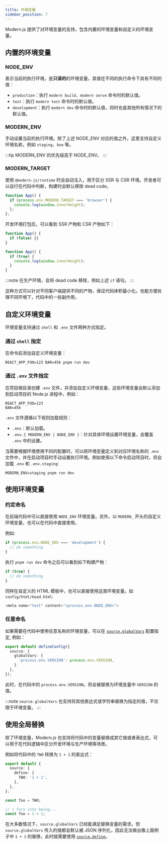 ```yaml
---
title: 环境变量
sidebar_position: 7
---
```


Modern.js 提供了对环境变量的支持，包含内置的环境变量和自定义的环境变量。

## 内置的环境变量

### NODE_ENV

表示当前的执行环境，是**只读的**的环境变量，其值在不同的执行命令下具有不同的值：

- `production`：执行 `modern build`、`modern serve` 命令时的默认值。
- `test`：执行 `modern test` 命令时的默认值。
- `development`：执行 `modern dev` 命令时的默认值，同时也是其他所有情况下的默认值。

### MODERN_ENV

手动设置当前的执行环境。除了上述 NODE_ENV 对应的值之外，这里支持自定义环境名称，例如 `staging`、`boe` 等。

:::tip
MODERN_ENV 的优先级高于 NODE_ENV。
:::

### MODERN_TARGET

使用 `@modern-js/runtime` 时会自动注入，用于区分 SSR 与 CSR 环境。开发者可以自行在代码中判断，构建时会默认移除 dead code。

```ts title="App.tsx"
function App() {
  if (process.env.MODERN_TARGET === 'browser') {
    console.log(window.innerHeight);
  };
};
```

开发环境打包后，可以看到 SSR 产物和 CSR 产物如下：

```js title="dist/bundles/main.js"
function App() {
  if (false) {}
}
```

```js title="dist/static/main.js"
function App() {
  if (true) {
    console.log(window.innerHeight);
  }
}
```

:::note
在生产环境，会将 dead code 移除，例如上述 `if` 语句。
:::

这种方式可以针对不同客户端提供不同的产物，保证代码体积最小化。也能方便处理不同环境下，代码中的一些副作用，

## 自定义环境变量

环境变量支持通过 `shell` 和 `.env` 文件两种方式指定。

### 通过 `shell` 指定

在命令前添加自定义环境变量：

```shell
REACT_APP_FOO=123 BAR=456 pnpm run dev
```

### 通过 `.env` 文件指定

在项目根目录创建 `.env` 文件，并添加自定义环境变量，这些环境变量会默认添加到启动项目的 Node.js 进程中，例如：

```env
REACT_APP_FOO=123
BAR=456
```

`.env` 文件遵循以下规则加载规则：

* `.env`：默认加载。
* `.env.{ MODERN_ENV | NODE_ENV }`：针对具体环境设置环境变量，会覆盖 `.env` 中的设置。

当需要根据环境使用不同的配置时，可以把环境变量定义到对应环境名称的 `.env` 文件中，并在启动项目时手动设置执行环境。例如使用以下命令启动项目时，将会加载 `.env` 和 `.env.staging`:

```shell
MODERN_ENV=staging pnpm run dev
```

## 使用环境变量

### 约定命名

在前端代码中可以直接使用 `NODE_ENV` 环境变量。另外，以 `MODERN_` 开头的自定义环境变量，也可以在代码中直接使用。

例如:

```js
if (process.env.NODE_ENV === 'development') {
  // do something
}
```

执行 `pnpm run dev` 命令之后可以看到如下构建产物：

```js
if (true) {
  // do something
}
```

同样在自定义的 HTML 模板中，也可以直接使用这类环境变量。如 `config/html/head.html`:

```js
<meta name="test" content="<process.env.NODE_ENV>">
```

### 任意命名

如果需要在代码中使用任意名称的环境变量，可以在 [`source.globalVars`](/docs/configure/app/source/global-vars) 配置指定, 例如：

```typescript title="modern.config.ts"
export default defineConfig({
  source: {
    globalVars: {
      'process.env.VERSION': process.env.VERSION,
    }.
  },
});
```

此时，在代码中的 `process.env.VERSION`，将会被替换为环境变量中 `VERSION` 的值。

:::note
`source.globalVars` 也支持将其他表达式或字符串替换为指定的值，不仅限于环境变量。
:::

## 使用全局替换

除了环境变量，Modern.js 也支持将代码中的变量替换成其它值或者表达式，可以用于在代码逻辑中区分开发环境与生产环境等场景。

例如将代码中的 `TWO` 转换为 `1 + 1` 的表达式：

```ts
export default {
  source: {
    define: {
      TWO: '1 + 1',
    },
  },
};
```

```ts
const foo = TWO;

// ⬇️ Turn into being...
const foo = 1 + 1;
```

在大多数情况下，`source.globalVars` 已经能满足替换变量的需求。但 `source.globalVars` 传入的值都会默认被 JSON 序列化，因此无法做出像上面例子中 `1 + 1` 的替换，此时就需要使用 [`source.define`](/docs/configure/app/source/define)。
